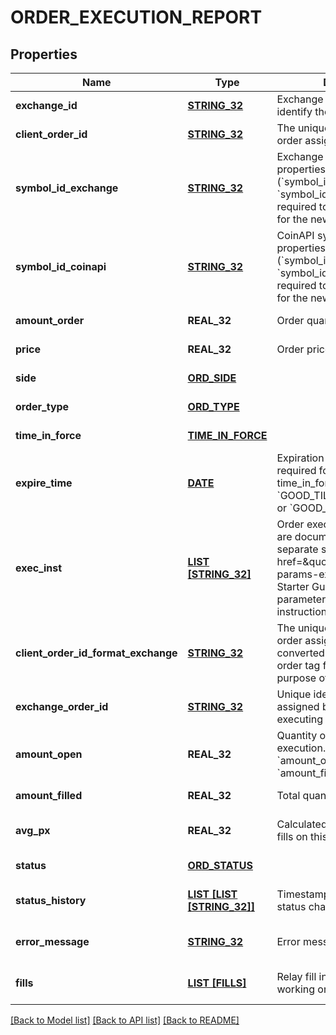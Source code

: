 # ORDER_EXECUTION_REPORT

## Properties
Name | Type | Description | Notes
------------ | ------------- | ------------- | -------------
**exchange_id** | [**STRING_32**](STRING_32.md) | Exchange identifier used to identify the routing destination. | [default to null]
**client_order_id** | [**STRING_32**](STRING_32.md) | The unique identifier of the order assigned by the client. | [default to null]
**symbol_id_exchange** | [**STRING_32**](STRING_32.md) | Exchange symbol. One of the properties (&#x60;symbol_id_exchange&#x60;, &#x60;symbol_id_coinapi&#x60;) is required to identify the market for the new order. | [optional] [default to null]
**symbol_id_coinapi** | [**STRING_32**](STRING_32.md) | CoinAPI symbol. One of the properties (&#x60;symbol_id_exchange&#x60;, &#x60;symbol_id_coinapi&#x60;) is required to identify the market for the new order. | [optional] [default to null]
**amount_order** | **REAL_32** | Order quantity. | [default to null]
**price** | **REAL_32** | Order price. | [default to null]
**side** | [**ORD_SIDE**](OrdSide.md) |  | [default to null]
**order_type** | [**ORD_TYPE**](OrdType.md) |  | [default to null]
**time_in_force** | [**TIME_IN_FORCE**](TimeInForce.md) |  | [default to null]
**expire_time** | [**DATE**](DATE.md) | Expiration time. Conditionaly required for orders with time_in_force &#x3D; &#x60;GOOD_TILL_TIME_EXCHANGE&#x60; or &#x60;GOOD_TILL_TIME_OEML&#x60;. | [optional] [default to null]
**exec_inst** | [**LIST [STRING_32]**](STRING_32.md) | Order execution instructions are documented in the separate section: &lt;a href&#x3D;\&quot;#ems-order-params-exec\&quot;&gt;EMS / Starter Guide / Order parameters / Execution instructions&lt;/a&gt;  | [optional] [default to null]
**client_order_id_format_exchange** | [**STRING_32**](STRING_32.md) | The unique identifier of the order assigned by the client converted to the exchange order tag format for the purpose of tracking it. | [default to null]
**exchange_order_id** | [**STRING_32**](STRING_32.md) | Unique identifier of the order assigned by the exchange or executing system. | [optional] [default to null]
**amount_open** | **REAL_32** | Quantity open for further execution. &#x60;amount_open&#x60; &#x3D; &#x60;amount_order&#x60; - &#x60;amount_filled&#x60; | [default to null]
**amount_filled** | **REAL_32** | Total quantity filled. | [default to null]
**avg_px** | **REAL_32** | Calculated average price of all fills on this order. | [optional] [default to null]
**status** | [**ORD_STATUS**](OrdStatus.md) |  | [default to null]
**status_history** | [**LIST [LIST [STRING_32]]**](LIST.md) | Timestamped history of order status changes. | [optional] [default to null]
**error_message** | [**STRING_32**](STRING_32.md) | Error message. | [optional] [default to null]
**fills** | [**LIST [FILLS]**](Fills.md) | Relay fill information on working orders. | [optional] [default to null]

[[Back to Model list]](../README.md#documentation-for-models) [[Back to API list]](../README.md#documentation-for-api-endpoints) [[Back to README]](../README.md)


